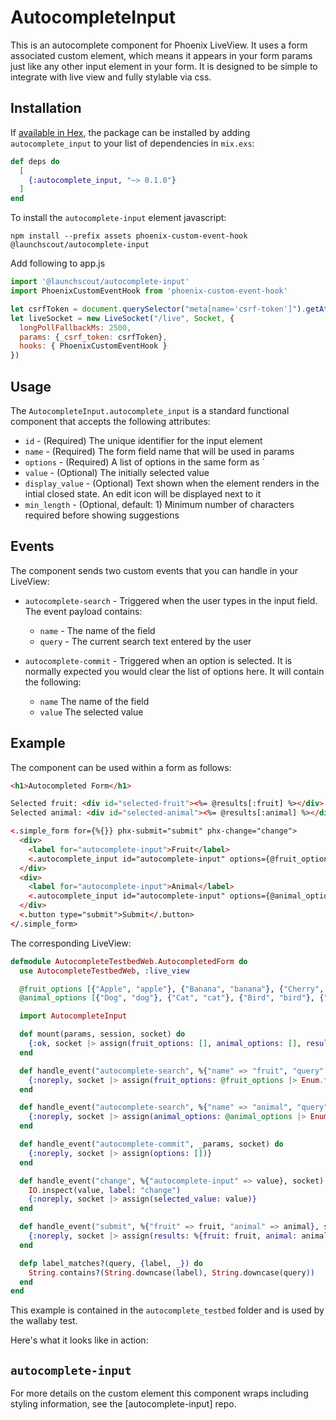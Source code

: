 # AutocompleteInput

This is an autocomplete component for Phoenix LiveView. It uses a form associated custom element, which means it appears in your form params just like any other input element in your form. It is designed to be simple to integrate with live view and fully stylable via css.

## Installation

If [available in Hex](https://hex.pm/docs/publish), the package can be installed
by adding `autocomplete_input` to your list of dependencies in `mix.exs`:

```elixir
def deps do
  [
    {:autocomplete_input, "~> 0.1.0"}
  ]
end
```

To install the `autocomplete-input` element javascript: 
```
npm install --prefix assets phoenix-custom-event-hook @launchscout/autocomplete-input
```

Add following to app.js

```js
import '@launchscout/autocomplete-input'
import PhoenixCustomEventHook from 'phoenix-custom-event-hook'

let csrfToken = document.querySelector("meta[name='csrf-token']").getAttribute("content")
let liveSocket = new LiveSocket("/live", Socket, {
  longPollFallbackMs: 2500,
  params: {_csrf_token: csrfToken},
  hooks: { PhoenixCustomEventHook }
})
```
## Usage

The `AutocompleteInput.autocomplete_input` is a standard functional component that accepts the following attributes:

* `id` - (Required) The unique identifier for the input element
* `name` - (Required) The form field name that will be used in params
* `options` - (Required) A list of options in the same form as `
* `value` - (Optional) The initially selected value
* `display_value` - (Optional) Text shown when the element renders in the intial closed state. An edit icon will be displayed next to it
* `min_length` - (Optional, default: 1) Minimum number of characters required before showing suggestions

## Events

The component sends two custom events that you can handle in your LiveView:

* `autocomplete-search` - Triggered when the user types in the input field. The event payload contains:
  * `name` - The name of the field
  * `query` - The current search text entered by the user

* `autocomplete-commit` - Triggered when an option is selected. It is normally expected you would clear the list of options here. It will contain the following:
  * `name` The name of the field
  * `value` The selected value

## Example

The component can be used within a form as follows:

```html
<h1>Autocompleted Form</h1>

Selected fruit: <div id="selected-fruit"><%= @results[:fruit] %></div>
Selected animal: <div id="selected-animal"><%= @results[:animal] %></div>

<.simple_form for={%{}} phx-submit="submit" phx-change="change">
  <div>
    <label for="autocomplete-input">Fruit</label>
    <.autocomplete_input id="autocomplete-input" options={@fruit_options} value="apple" name="fruit" display_value="Choose a fruit" min_length={3} />
  </div>
  <div>
    <label for="autocomplete-input">Animal</label>
    <.autocomplete_input id="autocomplete-input" options={@animal_options} value="dog" name="animal" display_value="Choose an animal" min_length={3} />
  </div>
  <.button type="submit">Submit</.button>
</.simple_form>
```

The corresponding LiveView:

```elixir
defmodule AutocompleteTestbedWeb.AutocompletedForm do
  use AutocompleteTestbedWeb, :live_view

  @fruit_options [{"Apple", "apple"}, {"Banana", "banana"}, {"Cherry", "cherry"}, {"Nanna", "nanna"}]
  @animal_options [{"Dog", "dog"}, {"Cat", "cat"}, {"Bird", "bird"}, {"Bearcat", "bearcat"}]

  import AutocompleteInput

  def mount(params, session, socket) do
    {:ok, socket |> assign(fruit_options: [], animal_options: [], results: %{})}
  end

  def handle_event("autocomplete-search", %{"name" => "fruit", "query" => value}, socket) do
    {:noreply, socket |> assign(fruit_options: @fruit_options |> Enum.filter(&label_matches?(value, &1)))}
  end

  def handle_event("autocomplete-search", %{"name" => "animal", "query" => value}, socket) do
    {:noreply, socket |> assign(animal_options: @animal_options |> Enum.filter(&label_matches?(value, &1)))}
  end

  def handle_event("autocomplete-commit", _params, socket) do
    {:noreply, socket |> assign(options: [])}
  end

  def handle_event("change", %{"autocomplete-input" => value}, socket) do
    IO.inspect(value, label: "change")
    {:noreply, socket |> assign(selected_value: value)}
  end

  def handle_event("submit", %{"fruit" => fruit, "animal" => animal}, socket) do
    {:noreply, socket |> assign(results: %{fruit: fruit, animal: animal})}
  end

  defp label_matches?(query, {label, _}) do
    String.contains?(String.downcase(label), String.downcase(query))
  end
end
```

This example is contained in the `autocomplete_testbed` folder and is used by the wallaby test.

Here's what it looks like in action:


## `autocomplete-input`

For more details on the custom element this component wraps including styling information, see the [autocomplete-input] repo.

